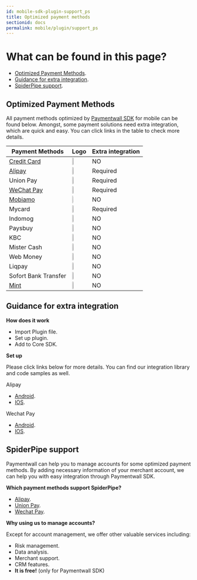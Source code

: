 ```yaml
---
id: mobile-sdk-plugin-support_ps
title: Optimized payment methods
sectionid: docs
permalink: mobile/plugin/support_ps
---
```

# What can be found in this page?
* [Optimized Payment Methods](#optimized-payment-methods).
* [Guidance for extra integration](#guidance-for-extra-integration).
* [SpiderPipe support](#spiderpipe-support).

## Optimized Payment Methods

All payment methods optimized by [Paymentwall SDK](/mobile-sdk) for mobile can be found below. Amongst, some payment solutions need extra integration, which are quick and easy. You can click links in the table to check more details.

|Payment Methods|Logo|Extra integration|
| --- | --- |---|
|[Credit Card](/mobile/core)|<img src="https://api.paymentwall.com/images/developers/pm_allthegate.gif?6 " style="width: 12%">|NO|
|[Alipay](#guidance-for-extra-integration)|<img src="https://api.paymentwall.com/images/developers/pm_alipay.gif?6 " style="width: 12%">|Required|
|Union Pay|<img src="https://api.paymentwall.com/images/developers/pm_unionpay.gif?6" style="width: 10%">|Required|
|[WeChat Pay](#guidance-for-extra-integration)|<img src="https://api.paymentwall.com/images/developers/pm_wechatpayments.gif?6" style="width: 18%">|Required|
|[Mobiamo](/mobile/core) |<img src="https://api.paymentwall.com/images/developers/pm_mobilegateway.gif?6 " style="width: 8%;">|NO|
|Mycard|<img src="https://api.paymentwall.com//images/developers/pm_mycardwallet.gif?6" style="width: 18%">|Required|
|Indomog |<img src="https://api.paymentwall.com/images/developers/pm_indomog.gif?6" style="width: 12%">|NO|
|Paysbuy |<img src="https://api.paymentwall.com/images/developers/pm_paysbuy.gif?6 " style="width: 12%">|NO|
|KBC |<img src="https://api.paymentwall.com/images/developers/pm_kbc.gif?6 " style="width: 12%">|NO|
|Mister Cash |<img src=" https://api.paymentwall.com/images/developers/pm_bancontact.gif?6" style="width: 12%">|NO|
|Web Money |<img src="https://api.paymentwall.com/images/developers/pm_webmoney.gif?6 " style="width: 12%">|NO|
|Liqpay | <img src="https://api.paymentwall.com/images/developers/pm_liqpay.gif?6 " style="width: 12%">|NO|
|Sofort Bank Transfer | <img src="https://api.paymentwall.com/images/developers/pm_sofortbanktransfer.gif?6 " style="width: 12%">|NO|
|[Mint](/mobile/core) | <img src=" https://api.paymentwall.com/images/developers/pm_epinpaymentsystem.gif?6" style="width: 12%">|NO|



## Guidance for extra integration

**How does it work**
  * Import Plugin file.
  * Set up plugin.
  * Add to Core SDK.

**Set up**

Please click links below for more details.
You can find our integration library and code samples as well.

 Alipay
* [Android](https://github.com/paymentwall/paymentwall-android-sdk/tree/master/Plugin/Alipay).
* [IOS](https://github.com/paymentwall/paymentwall-ios-sdk/tree/master/Plugins/PWAlipayPlugin).

Wechat Pay
* [Android](https://github.com/paymentwall/paymentwall-android-sdk/tree/master/Plugin/Wechatpay).
* [IOS](https://github.com/paymentwall/paymentwall-ios-sdk/tree/master/Plugins/PWWechatpayPlugin).


## SpiderPipe support
Paymentwall can help you to manage accounts for some optimized payment methods. By adding necessary information of your merchant account, we can help you with easy integration through Paymentwall SDK.

**Which payment methods support SpiderPipe?**
* [Alipay](/spiderpipe/alipay).
* [Union Pay](/spiderpipe/unionpay).
* [Wechat Pay](/spiderpipe/wechat).

**Why using us to manage accounts?**

Except for account management, we offer other valuable services including:
* Risk management.
* Data analysis.
* Merchant support.
* CRM features.
* **It is free!** (only for Paymentwall SDK)
